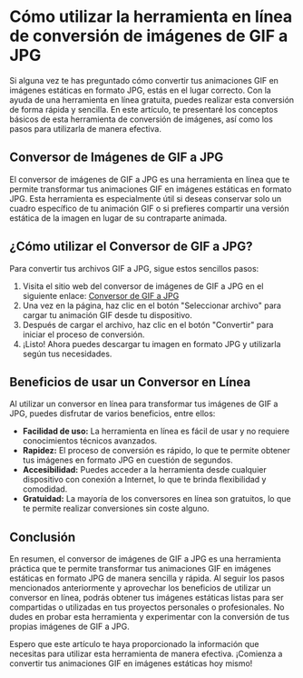 Cómo utilizar la herramienta en línea de conversión de imágenes de GIF a JPG
============================================================================

Si alguna vez te has preguntado cómo convertir tus animaciones GIF en imágenes estáticas en formato JPG, estás en el lugar correcto. Con la ayuda de una herramienta en línea gratuita, puedes realizar esta conversión de forma rápida y sencilla. En este artículo, te presentaré los conceptos básicos de esta herramienta de conversión de imágenes, así como los pasos para utilizarla de manera efectiva.

Conversor de Imágenes de GIF a JPG
----------------------------------

El conversor de imágenes de GIF a JPG es una herramienta en línea que te permite transformar tus animaciones GIF en imágenes estáticas en formato JPG. Esta herramienta es especialmente útil si deseas conservar solo un cuadro específico de tu animación GIF o si prefieres compartir una versión estática de la imagen en lugar de su contraparte animada.

¿Cómo utilizar el Conversor de GIF a JPG?
-----------------------------------------

Para convertir tus archivos GIF a JPG, sigue estos sencillos pasos:

1. Visita el sitio web del conversor de imágenes de GIF a JPG en el siguiente enlace: [Conversor de GIF a JPG](https://www.onlinecalculatorsfree.com/es/convert/gif-to-jpg.html)
2. Una vez en la página, haz clic en el botón "Seleccionar archivo" para cargar tu animación GIF desde tu dispositivo.
3. Después de cargar el archivo, haz clic en el botón "Convertir" para iniciar el proceso de conversión.
4. ¡Listo! Ahora puedes descargar tu imagen en formato JPG y utilizarla según tus necesidades.

Beneficios de usar un Conversor en Línea
----------------------------------------

Al utilizar un conversor en línea para transformar tus imágenes de GIF a JPG, puedes disfrutar de varios beneficios, entre ellos:

- **Facilidad de uso:** La herramienta en línea es fácil de usar y no requiere conocimientos técnicos avanzados.
- **Rapidez:** El proceso de conversión es rápido, lo que te permite obtener tus imágenes en formato JPG en cuestión de segundos.
- **Accesibilidad:** Puedes acceder a la herramienta desde cualquier dispositivo con conexión a Internet, lo que te brinda flexibilidad y comodidad.
- **Gratuidad:** La mayoría de los conversores en línea son gratuitos, lo que te permite realizar conversiones sin coste alguno.

Conclusión
----------

En resumen, el conversor de imágenes de GIF a JPG es una herramienta práctica que te permite transformar tus animaciones GIF en imágenes estáticas en formato JPG de manera sencilla y rápida. Al seguir los pasos mencionados anteriormente y aprovechar los beneficios de utilizar un conversor en línea, podrás obtener tus imágenes estáticas listas para ser compartidas o utilizadas en tus proyectos personales o profesionales. No dudes en probar esta herramienta y experimentar con la conversión de tus propias imágenes de GIF a JPG.

Espero que este artículo te haya proporcionado la información que necesitas para utilizar esta herramienta de manera efectiva. ¡Comienza a convertir tus animaciones GIF en imágenes estáticas hoy mismo!